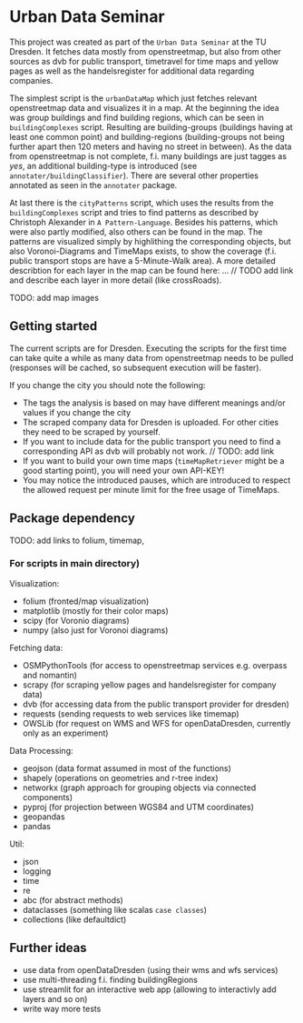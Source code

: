 # Urban Data Seminar

This project was created as part of the `Urban Data Seminar` at the TU Dresden.
It fetches data mostly from openstreetmap, but also from other sources as dvb for public transport, timetravel for time maps and yellow pages as well as the handelsregister for additional data regarding companies. 

The simplest script is the `urbanDataMap` which just fetches relevant openstreetmap data and visualizes it in a map. 
At the beginning the idea was group buildings and find building regions, which can be seen in `buildingComplexes` script.
Resulting are building-groups (buildings having at least one common point) and building-regions (building-groups not being further apart then 120 meters and having no street in between).
As the data from openstreetmap is not complete, f.i. many buildings are just tagges as _yes_, an additional building-type is introduced (see `annotater/buildingClassifier`).
There are several other properties annotated as seen in the `annotater` package.

At last there is the `cityPatterns` script, which uses the results from the `buildingComplexes` script and tries to find patterns as described by Christoph Alexander in `A Pattern-Language`.
Besides his patterns, which were also partly modified, also others can be found in the map. 
The patterns are visualized simply by highlithing the corresponding objects, but also Voronoi-Diagrams and TimeMaps exists, to show the coverage (f.i. public transport stops are have a 5-Minute-Walk area).
A more detailed describtion for each layer in the map can be found here: ... // TODO add link and describe each layer in more detail (like crossRoads).

TODO: add map images

## Getting started

The current scripts are for Dresden.
Executing the scripts for the first time can take quite a while as many data from openstreetmap needs to be pulled (responses will be cached, so subsequent execution will be faster).

If you change the city you should note the following:
* The tags the analysis is based on may have different meanings and/or values if you change the city 
* The scraped company data for Dresden is uploaded. For other cities they need to be scraped by yourself.
* If you want to include data for the public transport you need to find a corresponding API as dvb will probably not work. 
// TODO: add link
* If you want to build your own time maps (`timeMapRetriever` might be a good starting point), you will need your own API-KEY!
* You may notice the introduced pauses, which are introduced to respect the allowed request per minute limit for the free usage of TimeMaps.

 

## Package dependency 
TODO: add links to folium, timemap, 

### For scripts in main directory) 

Visualization:
- folium (fronted/map visualization)
- matplotlib (mostly for their color maps)
- scipy (for Voronio diagrams)
- numpy (also just for Voronoi diagrams)

Fetching data:
- OSMPythonTools (for access to openstreetmap services e.g. overpass and nomantin)
- scrapy (for scraping yellow pages and handelsregister for company data)
- dvb (for accessing data from the public transport provider for dresden)
- requests (sending requests to web services like timemap)
- OWSLib (for request on WMS and WFS for openDataDresden, currently only as an experiment)
  
Data Processing:
- geojson (data format assumed in most of the functions)
- shapely (operations on geometries and r-tree index)
- networkx (graph approach for grouping objects via connected components)
- pyproj (for projection between WGS84 and UTM coordinates)
- geopandas
- pandas  

Util:
- json 
- logging
- time 
- re
- abc (for abstract methods)
- dataclasses (something like scalas `case classes`)
- collections (like defaultdict)

## Further ideas 

* use data from openDataDresden (using their wms and wfs services)
* use multi-threading f.i. finding buildingRegions
* use streamlit for an interactive web app (allowing to interactivly add layers and so on)
* write way more tests
